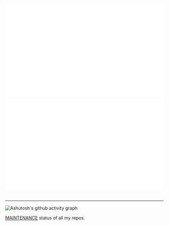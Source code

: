 <p align="center" >
    <a href="https://github.com/jstrieb/github-stats">
      <img src="https://github.com/BolverBlitz/github-stats/blob/master/generated/overview.svg">
    </a>
    <a href="https://github.com/jstrieb/github-stats">
      <img src="https://github.com/BolverBlitz/github-stats/blob/master/generated/languages.svg">
    </a>
    <img src="https://hit.yhype.me/github/profile?user_id=53654579" width="0" height="0">
</p>

---

![Ashutosh's github activity graph](https://github-readme-activity-graph.vercel.app/graph?username=BolverBlitz&custom_title=BolverBlitz%20Coding%20Activity&hide_border=true&theme=react-dark&bg_color=00000000&point=004880)


[MAINTENANCE](https://github.com/BolverBlitz/BolverBlitz/blob/main/MAINTENANCE.md) status of all my repos.
